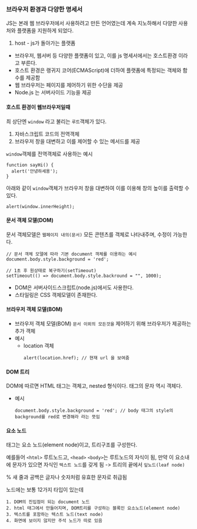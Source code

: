 ### 브라우저 환경과 다양한 명세서

JS는 본래 웹 브라우저에서 사용하려고 만든 언어였는데 계속 지노하해서 다양한 사용처와 플랫폼을 지원하게 되었다.

1. host - js가 돌아가는 플랫폼
 - 브라우저, 웹서버 등 다양한 플랫폼이 있고, 이를 js 명세서에서는 호스트환경 이라고 부른다.
 - 호스트 환경은 랭귀지 코어(ECMAScript)에 더하여 플랫폼에 특정되는 객체와 함수를 제공함
 - 웹 브라우저는 페이지를 제어하기 위한 수단을 제공
 - Node.js 는 서버사이드 기능을 제공

#### 호스트 환경이 웹브라우저일때 

최 상단엔 `window` 라고 불리는 `루트`객체가 있다.
1. 자바스크립트 코드의 전역객체
2. 브라우저 창을 대변하고 이를 제어할 수 있는 메서드를 제공

`window`객체를 전역객체로 사용하는 예시
```
function sayHi() {
  alert('안녕하세용');
}
```

아래와 같이 `window`객체가 브라우저 창을 대변하여 이를 이용해 창의 높이를 출력할 수 있다.
```
alert(window.innerHeight);
```

#### 문서 객체 모델(DOM)

문서 객체모델은 `웹페이지 내의(문서)` 모든 콘텐츠를 객체로 나타내주며, 수정이 가능한다.

```
// 문서 객체 모델에 따라 기본 document 객체를 이용하는 예시
document.body.style.background = 'red';

// 1초 후 원상태로 복구하기(setTimeout)
setTimeout(() => document.body.style.backround = "", 1000);
```

- DOM은 서버사이드스크립트(node.js)에서도 사용한다.
- 스타일링은 CSS 객체모델이 존재한다.

#### 브라우저 객체 모델(BOM)

- 브라우저 객체 모델(BOM) `문서 이외의 모든것을` 제어하기 위해 브라우저가 제공하는 추가 객체
- 예시
  - location 객체
    ```
    alert(location.href); // 현재 url 을 보여줌
    ```

#### DOM 트리

DOM에 따르면 HTML 태그는 객체고, nested 형식이다. 태그의 문자 역시 객체다.

- 예시 
  ```
  document.body.style.background = 'red'; // body 태그의 style의 background를 red로 변경해라 라는 뜻임
  ```

#### 요소 노드

태그는 요소 노드(element node)이고, 트리구조를 구성한다.

예를들어 `<html>` 루트노드고, `<head>` `<body>`는 루트노드의 자식이 됨, 만약 이 요소내에 문자가 있으면 자식인 
`텍스트 노드`를 갖게 됨 -> 트리의 끝에서 `잎노드(leaf node)`

% 새 줄과 공백은 글자나 숫자처럼 유효한 문자로 취급됨

노드에는 보통 12가지 타입이 있는데

```
1. DOM의 진입점이 되는 document 노드
2. html 태그에서 만들어지며, DOM트리를 구성하는 블록인 요소노드(element node)
3. 텍스트를 포함하는 텍스트 노드(text node)
4. 화면에 보이지 않지만 주석 노드가 따로 있음
```










